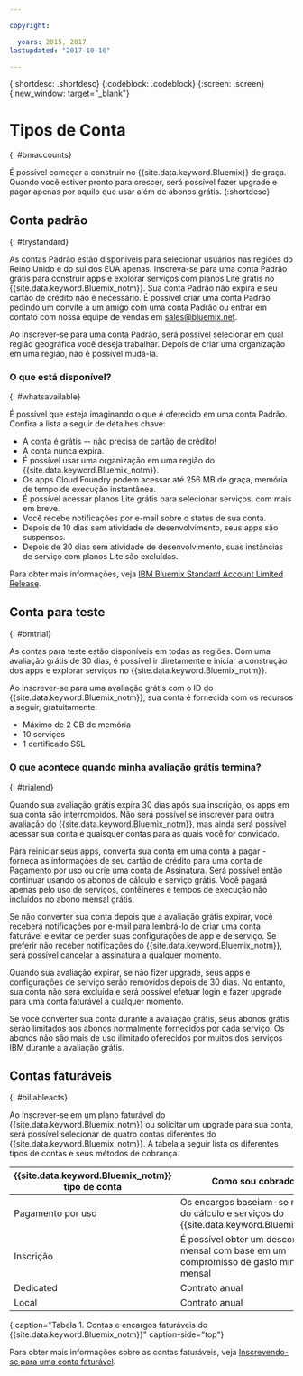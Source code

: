 ```yaml
---

copyright:

  years: 2015, 2017
lastupdated: "2017-10-10"

---
```


{:shortdesc: .shortdesc}
{:codeblock: .codeblock}
{:screen: .screen}
{:new_window: target="_blank"}

# Tipos de Conta
{: #bmaccounts}

É possível começar a construir no {{site.data.keyword.Bluemix}} de graça. Quando você estiver pronto para crescer, será possível fazer upgrade e pagar apenas por aquilo que usar além de abonos grátis. 
{:shortdesc}

## Conta padrão
{: #trystandard}

As contas Padrão estão disponíveis para selecionar usuários nas regiões do Reino Unido e do sul dos EUA apenas. Inscreva-se para uma conta Padrão grátis para construir apps e explorar serviços com planos Lite grátis no {{site.data.keyword.Bluemix_notm}}. Sua conta Padrão não expira e seu cartão de crédito não é necessário. É possível criar uma conta Padrão pedindo um convite a um amigo com uma conta Padrão ou entrar em contato com nossa equipe de vendas em sales@bluemix.net.  

Ao inscrever-se para uma conta Padrão, será possível selecionar em qual região geográfica você deseja trabalhar. Depois de criar uma organização em uma região, não é possível mudá-la. 

### O que está disponível? 
{: #whatsavailable}

É possível que esteja imaginando o que é oferecido em uma conta Padrão. Confira a lista a seguir de detalhes chave:

   * A conta é grátis -- não precisa de cartão de crédito!
   * A conta nunca expira. 
   * É possível usar uma organização em uma região do {{site.data.keyword.Bluemix_notm}}.
   * Os apps Cloud Foundry podem acessar até 256 MB de graça, memória de tempo de execução instantânea. 
   * É possível acessar planos Lite grátis para selecionar serviços, com mais em breve. 
   * Você recebe notificações por e-mail sobre o status de sua conta. 
   * Depois de 10 dias sem atividade de desenvolvimento, seus apps são suspensos.
   * Depois de 30 dias sem atividade de desenvolvimento, suas instâncias de serviço com planos Lite são excluídas. 

Para obter mais informações, veja [IBM Bluemix Standard Account Limited Release](/docs/pricing/standard_account.html).

## Conta para teste
{: #bmtrial}

As contas para teste estão disponíveis em todas as regiões. Com uma avaliação grátis de 30 dias, é possível ir diretamente e iniciar a construção dos apps e explorar serviços no {{site.data.keyword.Bluemix_notm}}.

Ao inscrever-se para uma avaliação grátis com o ID do {{site.data.keyword.Bluemix_notm}}, sua conta é fornecida com os recursos a seguir, gratuitamente:

* Máximo de 2 GB de memória
* 10 serviços
* 1 certificado SSL

### O que acontece quando minha avaliação grátis termina? 
{: #trialend}

Quando sua avaliação grátis expira 30 dias após sua inscrição, os apps em sua conta são interrompidos. Não será possível se inscrever para outra avaliação do {{site.data.keyword.Bluemix_notm}}, mas ainda será possível acessar sua conta e quaisquer contas para as quais você for convidado. 

Para reiniciar seus apps, converta sua conta em uma conta a pagar - forneça as informações de seu cartão de crédito para uma conta de Pagamento por uso ou crie uma conta de Assinatura. Será possível então continuar usando os abonos de cálculo e serviço grátis. Você pagará apenas pelo uso de serviços, contêineres e tempos de execução não incluídos no abono mensal grátis.

Se não converter sua conta depois que a avaliação grátis expirar, você receberá notificações por e-mail para lembrá-lo de criar uma conta faturável e evitar de perder suas configurações de app e de serviço. Se preferir não receber notificações do {{site.data.keyword.Bluemix_notm}}, será possível cancelar a assinatura a qualquer momento.

Quando sua avaliação expirar, se não fizer upgrade, seus apps e configurações de serviço serão removidos depois de 30 dias. No entanto, sua conta não será excluída e será possível efetuar login e fazer upgrade para uma conta faturável a qualquer momento. 

Se você converter sua conta durante a avaliação grátis, seus abonos grátis serão limitados aos abonos normalmente fornecidos por cada serviço. Os abonos não são mais de uso ilimitado oferecidos por muitos dos serviços IBM durante a avaliação grátis.

## Contas faturáveis
{: #billableacts}

Ao inscrever-se em um plano faturável do {{site.data.keyword.Bluemix_notm}} ou solicitar um upgrade para sua conta, será possível selecionar de quatro contas diferentes do {{site.data.keyword.Bluemix_notm}}. A tabela a seguir lista os diferentes tipos de contas e seus métodos de cobrança. 

|{{site.data.keyword.Bluemix_notm}} tipo de conta |	Como sou cobrado? |
|------------------|-----------------------|
|Pagamento por uso |	Os encargos baseiam-se no uso do cálculo e serviços do {{site.data.keyword.Bluemix_notm}} |
|Inscrição | É possível obter um desconto mensal com base em um compromisso de gasto mínimo mensal |
|Dedicated | Contrato anual |
|Local |	Contrato anual |
{:caption="Tabela 1. Contas e encargos faturáveis do {{site.data.keyword.Bluemix_notm}}" caption-side="top"}

Para obter mais informações sobre as contas faturáveis, veja [Inscrevendo-se para uma conta faturável](/docs/pricing/billable.html#billable).
